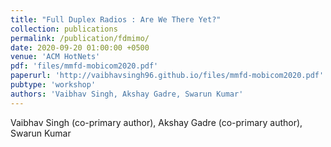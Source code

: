 ```yaml
---
title: "Full Duplex Radios : Are We There Yet?"
collection: publications
permalink: /publication/fdmimo/
date: 2020-09-20 01:00:00 +0500
venue: 'ACM HotNets'
pdf: 'files/mmfd-mobicom2020.pdf'
paperurl: 'http://vaibhavsingh96.github.io/files/mmfd-mobicom2020.pdf'
pubtype: 'workshop'
authors: 'Vaibhav Singh, Akshay Gadre, Swarun Kumar'
---
```

Vaibhav Singh (co-primary author), Akshay Gadre (co-primary author), Swarun Kumar
